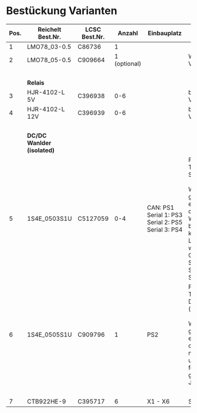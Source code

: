 # Bestückung Varianten

Pos. | Reichelt Best.Nr. | LCSC Best.Nr. | Anzahl | Einbauplatz | Bemerkung/Hinweis
-- | -- | -- | -- | -- | --
1 | LMO78_03-0.5 | C86736 | 1 |   |  
2 | LMO78_05-0.5 | C909664 | 1 (optional) |   | Wird benötigt bei 12V Versorgungsspannung
  |   |   |   |    |  
  | **Relais** |   |   |   |   
3 | HJR-4102-L 5V | C396938 | 0-6 |   | bei 5V Versorgungsspannung
4 | HJR-4102-L 12V | C396939 | 0-6 |   | bei 12V Versorgungsspannung
  |   |   |   |   |   
  | **DC/DC Wanlder (isolated)** |   |   |   |   
5 | 1S4E_0503S1U | C5127059 |  0-4 | CAN: PS1<br>Serial&nbsp;1:&nbsp;PS3<br>Serial&nbsp;2:&nbsp;PS5<br>Serial&nbsp;3:&nbsp;PS4 | Für die Galvanische Trennung der Schnittstellen.<br><br>Wenn keine galvanische Trennung erforderlich ist, muss der jeweilige DC/DC-Wandler nicht bestückt werden und kann über folgende Lötjumper gebrückt werden:<br>CAN: JP1, JP2<br>Serial 1: JP7, JP8<br>Serial 2: JP14, JP15<br>Serial 3: JP21, JP22
6 | 1S4E_0505S1U | C909796 |  1 | PS2 | Für die Galvanische Trennung der Digitaleingänge (optional).<br><br>Wenn keine galvanische Trennung erforderlich ist, muss der DC/DC-Wandler nicht bestückt werden und kann über folgenden Lötjumper gebrückt werden:<br>JP5, JP6
  |   |   |   |   |   
7 | CTB922HE-9 | C395717 |  6 | X1 - X6 | Stecker
